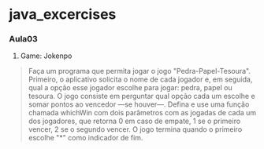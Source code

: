 # java_excercises

### Aula03
1. Game: Jokenpo
> Faça um programa que permita jogar o jogo &quot;Pedra-Papel-Tesoura&quot;. Primeiro, o aplicativo
solicita o nome de cada jogador e, em seguida, qual a opção esse jogador escolhe para
jogar: pedra, papel ou tesoura. O jogo consiste em perguntar qual opção cada um escolhe
e somar pontos ao vencedor —se houver—. Defina e use uma função chamada whichWin
com dois parâmetros com as jogadas de cada um dos jogadores, que retorna 0 em caso de
empate, 1 se o primeiro vencer, 2 se o segundo vencer. O jogo termina quando o primeiro
escolhe "*" como indicador de fim.
